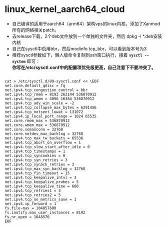 # linux_kernel_aarch64_cloud

* 自己编译的适用于aarch64（arm64）架构vps的linux内核，添加了Xanmod 所有的网络相关patch。   
* 去release下载，2个deb文件放到一个单独的文件夹，然后 dpkg -i *.deb安装内核  
* 自己在sysctl中启用bbr，然后modinfo tcp_bbr，可以看到版本号为3  
* 推荐sysctl参数如下，懒人版命令复制到ssh窗口执行，接着 **`sysctl --system`** 即可：  
**你写在/etc/sysctl.conf中的配置项优先级更高，自己注意下不要冲突了。**  

<pre><code>
cat > /etc/sysctl.d/99-sysctl.conf << \EOF
net.core.default_qdisc = fq
net.ipv4.tcp_congestion_control = bbr
net.ipv4.tcp_rmem = 8192 262144 536870912
net.ipv4.tcp_wmem = 4096 16384 536870912
net.ipv4.tcp_adv_win_scale = -2
net.ipv4.tcp_collapse_max_bytes = 6291456
net.ipv4.tcp_notsent_lowat = 131072
net.ipv4.ip_local_port_range = 1024 65535
net.core.rmem_max = 536870912
net.core.wmem_max = 536870912
net.core.somaxconn = 32768
net.core.netdev_max_backlog = 32768
net.ipv4.tcp_max_tw_buckets = 65536
net.ipv4.tcp_abort_on_overflow = 1
net.ipv4.tcp_slow_start_after_idle = 0
net.ipv4.tcp_timestamps = 1
net.ipv4.tcp_syncookies = 0
net.ipv4.tcp_syn_retries = 3
net.ipv4.tcp_synack_retries = 3
net.ipv4.tcp_max_syn_backlog = 32768
net.ipv4.tcp_fin_timeout = 15
net.ipv4.tcp_keepalive_intvl = 3
net.ipv4.tcp_keepalive_probes = 5
net.ipv4.tcp_keepalive_time = 600
net.ipv4.tcp_retries1 = 3
net.ipv4.tcp_retries2 = 5
net.ipv4.tcp_no_metrics_save = 1
net.ipv4.ip_forward = 1
fs.file-max = 104857600
fs.inotify.max_user_instances = 8192
fs.nr_open = 1048576
EOF
</code></pre>
